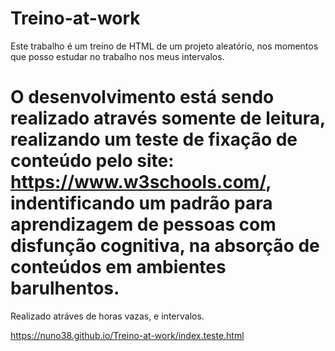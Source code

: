 #  Treino-at-work
   Este trabalho é um treino de HTML de um projeto aleatório, nos momentos que posso estudar no trabalho nos meus intervalos. 
   
#  O desenvolvimento está sendo realizado através somente de leitura, realizando um teste de fixação de conteúdo pelo site: https://www.w3schools.com/, indentificando um padrão para aprendizagem de pessoas com disfunção cognitiva, na absorção de conteúdos em ambientes  barulhentos.
   
   Realizado atráves de horas vazas, e intervalos.
   
   https://nuno38.github.io/Treino-at-work/index.teste.html
